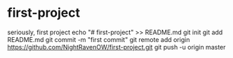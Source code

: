 # first-project
seriously, first project
echo "# first-project" >> README.md
git init
git add README.md
git commit -m "first commit"
git remote add origin https://github.com/NightRavenOW/first-project.git
git push -u origin master
